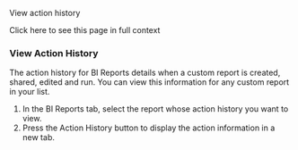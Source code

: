 View action history

Click here to see this page in full context

###  View Action History

The action history for BI Reports details when a custom report is created,
shared, edited and run. You can view this information for any custom report in
your list.

  1. In the BI Reports tab, select the report whose action history you want to view. 
  2. Press the Action History button to display the action information in a new tab. 

